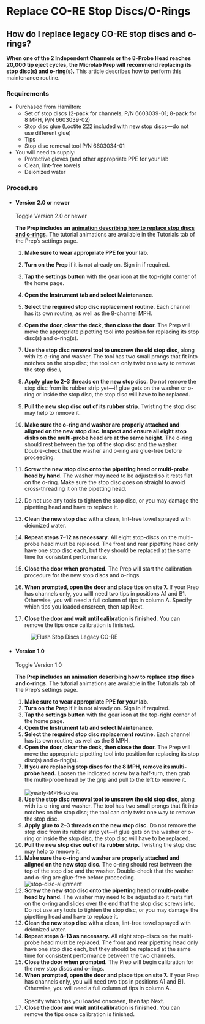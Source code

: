 # Replace CO-RE Stop Discs/O-Rings

## How do I replace legacy CO-RE stop discs and o-rings?

**When one of the 2 Independent Channels or the 8-Probe Head reaches 20,000 tip eject cycles, the Microlab Prep will recommend replacing its stop disc(s) and o-ring(s).** This article describes how to perform this maintenance routine.

### Requirements

* Purchased from Hamilton:&#x20;
  * Set of stop discs (2-pack for channels, P/N 6603039-01; 8-pack for 8 MPH, P/N 6603039-02)&#x20;
  * Stop disc glue (Loctite 222 included with new stop discs—do not use different glue)&#x20;
  * Tips
  * Stop disc removal tool P/N 6603034-01
* You will need to supply:
  * Protective gloves (and other appropriate PPE for your lab
  * Clean, lint-free towels
  * Deionized water

### Procedure

*   #### Version 2.0 or newer

    Toggle Version 2.0 or newer

    **The Prep includes an** [**animation describing how to replace stop discs and o-rings**](https://youtu.be/ZKEqizAciqI)**.** The tutorial animations are available in the Tutorials tab of the Prep’s settings page.

    1. **Make sure to wear appropriate PPE for your lab**.
    2. **Turn on the Prep** if it is not already on. Sign in if required.
    3. **Tap the settings button** with the gear icon at the top-right corner of the home page.
    4. **Open the Instrument tab and select Maintenance**.
    5. **Select the required stop disc replacement routine.** Each channel has its own routine, as well as the 8-channel MPH.
    6. **Open the door, clear the deck, then close the door.** The Prep will move the appropriate pipetting tool into position for replacing its stop disc(s) and o-ring(s).
    7. **Use the stop disc removal tool to unscrew the old stop disc**, along with its o-ring and washer. The tool has two small prongs that fit into notches on the stop disc; the tool can only twist one way to remove the stop disc.\

    8. **Apply glue to 2–3 threads on the new stop disc.** Do not remove the stop disc from its rubber strip yet—if glue gets on the washer or o-ring or inside the stop disc, the stop disc will have to be replaced.
    9. **Pull the new stop disc out of its rubber strip.** Twisting the stop disc may help to remove it.
    10. **Make sure the o-ring and washer are properly attached and aligned on the new stop disc. Inspect and ensure all eight stop disks on the multi-probe head are at the same height.** The o-ring should rest between the top of the stop disc and the washer. Double-check that the washer and o-ring are glue-free before proceeding.
    11. **Screw the new stop disc onto the pipetting head or multi-probe head by hand.** The washer may need to be adjusted so it rests flat on the o-ring. Make sure the stop disc goes on straight to avoid cross-threading it on the pipetting head.
    12. Do not use any tools to tighten the stop disc, or you may damage the pipetting head and have to replace it.
    13. **Clean the new stop disc** with a clean, lint-free towel sprayed with deionized water.
    14. **Repeat steps 7–12 as necessary.** All eight stop-discs on the multi-probe head must be replaced. The front and rear pipetting head only have one stop disc each, but they should be replaced at the same time for consistent performance.
    15. **Close the door when prompted.** The Prep will start the calibration procedure for the new stop discs and o-rings.
    16. **When prompted, open the door and place tips on site 7.** If your Prep has channels only, you willl need two tips in positions A1 and B1. Otherwise, you will need a full column of tips in column A. Specify which tips you loaded onscreen, then tap Next.
    17. **Close the door and wait until calibration is finished.** You can remove the tips once calibration is finished.

    <figure><img src="https://assets-robotics.hamiltoncompany.com/Flush_Stop_Discs_Legacy_CORE.png?v=1665501423" alt="Flush Stop Discs Legacy CO-RE"><figcaption></figcaption></figure>
*   #### Version 1.0

    Toggle Version 1.0

    **The Prep includes an animation describing how to replace stop discs and o-rings.** The tutorial animations are available in the Tutorials tab of the Prep’s settings page.

    1. **Make sure to wear appropriate PPE for your lab**.
    2. **Turn on the Prep** if it is not already on. Sign in if required.
    3. **Tap the settings button** with the gear icon at the top-right corner of the home page.
    4. **Open the Instrument tab and select Maintenance**.
    5. **Select the required stop disc replacement routine.** Each channel has its own routine, as well as the 8 MPH.
    6. **Open the door, clear the deck, then close the door.** The Prep will move the appropriate pipetting tool into position for replacing its stop disc(s) and o-ring(s).
    7. **If you are replacing stop discs for the 8 MPH, remove its multi-probe head.** Loosen the indicated screw by a half-turn, then grab the multi-probe head by the grip and pull to the left to remove it.\
       \
       ![yearly-MPH-screw](https://cdn2.hubspot.net/hub/523047/hubfs/Prep%20Knowledge%20Base/yearly-MPH-screw.png?width=261\&name=yearly-MPH-screw.png)
    8. **Use the stop disc removal tool to unscrew the old stop disc**, along with its o-ring and washer. The tool has two small prongs that fit into notches on the stop disc; the tool can only twist one way to remove the stop disc.
    9. **Apply glue to 2–3 threads on the new stop disc.** Do not remove the stop disc from its rubber strip yet—if glue gets on the washer or o-ring or inside the stop disc, the stop disc will have to be replaced.
    10. **Pull the new stop disc out of its rubber strip.** Twisting the stop disc may help to remove it.
    11. **Make sure the o-ring and washer are properly attached and aligned on the new stop disc.** The o-ring should rest between the top of the stop disc and the washer. Double-check that the washer and o-ring are glue-free before proceeding.\
        ![stop-disc-alignment](https://cdn2.hubspot.net/hub/523047/hubfs/Prep%20Knowledge%20Base/stop-disc-alignment.png?width=246\&name=stop-disc-alignment.png)
    12. **Screw the new stop disc onto the pipetting head or multi-probe head by hand.** The washer may need to be adjusted so it rests flat on the o-ring and slides over the end that the stop disc screws into. Do not use any tools to tighten the stop disc, or you may damage the pipetting head and have to replace it.
    13. **Clean the new stop disc** with a clean, lint-free towel sprayed with deionized water.
    14. **Repeat steps 8–13 as necessary.** All eight stop-discs on the multi-probe head must be replaced. The front and rear pipetting head only have one stop disc each, but they should be replaced at the same time for consistent performance between the two channels.
    15. **Close the door when prompted.** The Prep will begin calibration for the new stop discs and o-rings.
    16. **When prompted, open the door and place tips on site 7.** If your Prep has channels only, you will need two tips in positions A1 and B1. Otherwise, you will need a full column of tips in column A.\
        \
        Specify which tips you loaded onscreen, then tap Next.
    17. **Close the door and wait until calibration is finished.** You can remove the tips once calibration is finished.
